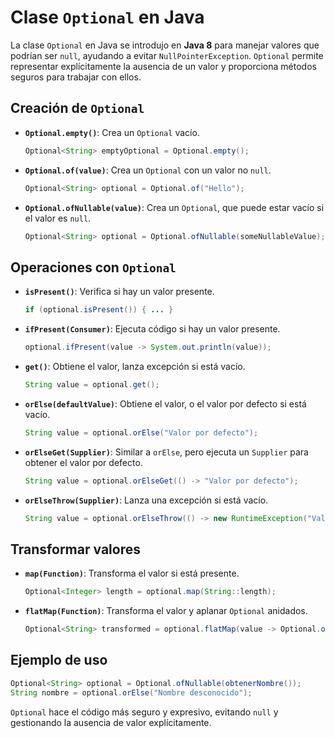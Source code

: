 
# Clase `Optional` en Java

La clase `Optional` en Java se introdujo en **Java 8** para manejar valores que podrían ser `null`, ayudando a evitar `NullPointerException`. `Optional` permite representar explícitamente la ausencia de un valor y proporciona métodos seguros para trabajar con ellos.

## Creación de `Optional`

- **`Optional.empty()`**: Crea un `Optional` vacío.

  ```java
  Optional<String> emptyOptional = Optional.empty();
  ```

- **`Optional.of(value)`**: Crea un `Optional` con un valor no `null`.

  ```java
  Optional<String> optional = Optional.of("Hello");
  ```

- **`Optional.ofNullable(value)`**: Crea un `Optional`, que puede estar vacío si el valor es `null`.

  ```java
  Optional<String> optional = Optional.ofNullable(someNullableValue);
  ```

## Operaciones con `Optional`

- **`isPresent()`**: Verifica si hay un valor presente.

  ```java
  if (optional.isPresent()) { ... }
  ```

- **`ifPresent(Consumer)`**: Ejecuta código si hay un valor presente.

  ```java
  optional.ifPresent(value -> System.out.println(value));
  ```

- **`get()`**: Obtiene el valor, lanza excepción si está vacío.

  ```java
  String value = optional.get();
  ```

- **`orElse(defaultValue)`**: Obtiene el valor, o el valor por defecto si está vacío.

  ```java
  String value = optional.orElse("Valor por defecto");
  ```

- **`orElseGet(Supplier)`**: Similar a `orElse`, pero ejecuta un `Supplier` para obtener el valor por defecto.

  ```java
  String value = optional.orElseGet(() -> "Valor por defecto");
  ```

- **`orElseThrow(Supplier)`**: Lanza una excepción si está vacío.

  ```java
  String value = optional.orElseThrow(() -> new RuntimeException("Valor no presente"));
  ```

## Transformar valores

- **`map(Function)`**: Transforma el valor si está presente.

  ```java
  Optional<Integer> length = optional.map(String::length);
  ```

- **`flatMap(Function)`**: Transforma el valor y aplanar `Optional` anidados.

  ```java
  Optional<String> transformed = optional.flatMap(value -> Optional.of(value.toUpperCase()));
  ```

## Ejemplo de uso

```java
Optional<String> optional = Optional.ofNullable(obtenerNombre());
String nombre = optional.orElse("Nombre desconocido");
```

`Optional` hace el código más seguro y expresivo, evitando `null` y gestionando la ausencia de valor explícitamente.
